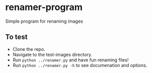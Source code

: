 # renamer-program
Simple program for renaming images

## To test
- Clone the repo.
- Navigate to the test-images directory.
- Run `python ../renamer.py` and have fun renaming files!
- Run `python ../renamer.py -h` to see documenation and options.